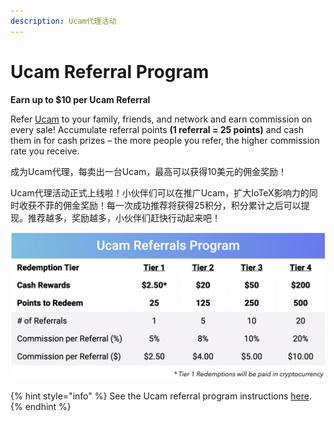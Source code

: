 ```yaml
---
description: Ucam代理活动
---
```


# Ucam Referral Program

**Earn up to $10 per Ucam Referral**

Refer [Ucam](http://ucam.iotex.io/) to your family, friends, and network and earn commission on every sale! Accumulate referral points **\(1 referral = 25 points\)** and cash them in for cash prizes – the more people you refer, the higher commission rate you receive.

成为Ucam代理，每卖出一台Ucam，最高可以获得10美元的佣金奖励！




Ucam代理活动正式上线啦！小伙伴们可以在推广Ucam，扩大IoTeX影响力的同时收获不菲的佣金奖励！每一次成功推荐将获得25积分，积分累计之后可以提现。推荐越多，奖励越多，小伙伴们赶快行动起来吧！

![](../.gitbook/assets/image%20%2847%29.png)

{% hint style="info" %}
See the Ucam referral program instructions [here](https://community.iotex.io/t/ucam-referral-program-official-thread/1578).
{% endhint %}

